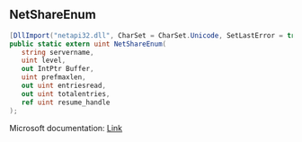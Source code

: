 ## NetShareEnum

```csharp
[DllImport("netapi32.dll", CharSet = CharSet.Unicode, SetLastError = true)]
public static extern uint NetShareEnum(
   string servername,
   uint level,
   out IntPtr Buffer,
   uint prefmaxlen,
   out uint entriesread,
   out uint totalentries,
   ref uint resume_handle
);
```

Microsoft documentation: [Link](https://docs.microsoft.com/en-us/windows/win32/api/lmshare/nf-lmshare-netshareenum)
